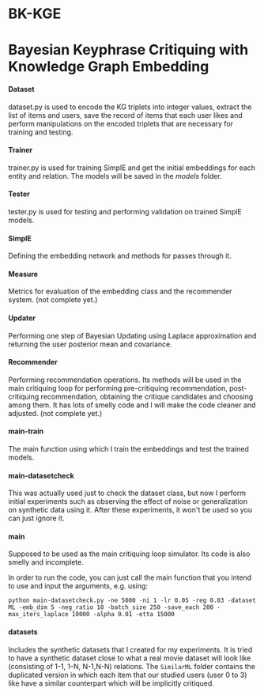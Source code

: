 # BK-KGE
# Bayesian Keyphrase Critiquing with Knowledge Graph Embedding


#### Dataset 
dataset.py is used to encode the KG triplets into integer values, extract the list of items and users, save the record of items that each user likes and perform manipulations on the encoded triplets that are necessary for training and testing.

#### Trainer
trainer.py is used for training SimplE and get the initial embeddings for each entity and relation. The models will be saved in the *models* folder.


#### Tester

tester.py is used for testing and performing validation on trained SimplE models.

#### SimplE

Defining the embedding network and methods for passes through it.
#### Measure
Metrics for evaluation of the embedding class and the recommender system. (not complete yet.)
#### Updater

Performing one step of Bayesian Updating using Laplace approximation and returning the user posterior mean and covariance.

#### Recommender
Performing recommendation operations. Its methods will be used in the main critiquing loop for performing pre-critiquing recommendation, post-critiquing recommendation, obtaining the critique candidates and choosing among them. It has lots of smelly code and I will make the code cleaner and adjusted. (not complete yet.)

#### main-train
The main function using which I train the embeddings and test the trained models. 

#### main-datasetcheck
This was actually used just to check the dataset class, but now I perform initial experiments such as observing the effect of noise or generalization on synthetic data using it. After these experiments, it won't be used so you can just ignore it.

#### main
Supposed to be used as the main critiquing loop simulator. Its code is also smelly and incomplete.


In order to run the code, you can just call the main function that you intend to use and input the arguments, e.g. using:

 `python main-datasetcheck.py -ne 5000 -ni 1 -lr 0.05 -reg 0.03 -dataset ML -emb_dim 5 -neg_ratio 10 -batch_size 250 -save_each 200 -max_iters_laplace 10000 -alpha 0.01 -etta 15000`
 
 #### datasets
 Includes the synthetic datasets that I created for my experiments. It is tried to have a synthetic dataset close to what a real movie dataset will look like (consisting of 1-1, 1-N, N-1,N-N) relations. The `SimilarML` folder contains the duplicated version in which each item that our studied users (user 0 to 3) like have a similar counterpart which will be implicitly critiqued.
 
